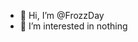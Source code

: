 - 👋 Hi, I’m @FrozzDay
- 👀 I’m interested in nothing

<!---
FrozzDay/FrozzDay is a ✨ special ✨ repository because its `README.md` (this file) appears on your GitHub profile.
You can click the Preview link to take a look at your changes.
--->

